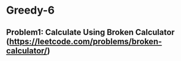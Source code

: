 # Greedy-6

## Problem1: Calculate Using Broken Calculator (https://leetcode.com/problems/broken-calculator/)



